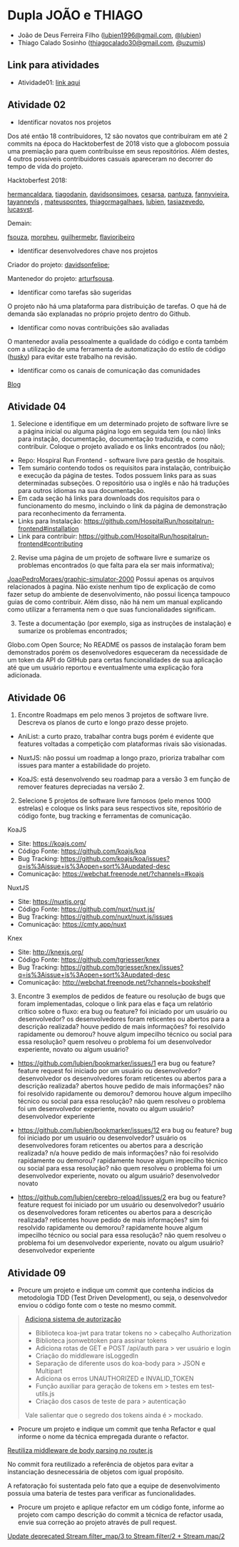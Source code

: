 # Dupla JOÃO e THIAGO

- João de Deus Ferreira Filho (lubien1996@gmail.com, [@lubien](https://github.com/lubien))
- Thiago Calado Sosinho (thiagocalado30@gmail.com, [@uzumis](https://github.com/uzumis))

## Link para atividades

- Atividade01: [link aqui](https://drive.google.com/drive/folders/1--55mbvOZ6Ee6oO22as3uKx4GL3CFNat?usp=sharing)

## Atividade 02

- Identificar novatos nos projetos

Dos até então 18 contribuidores, 12 são novatos que contribuíram em até 2 commits na época do Hacktoberfest de 2018 visto que a globocom possuia uma premiação para quem contribuísse em seus repositórios. Além destes, 4 outros possíveis contribuidores casuais apareceram no decorrer do tempo de vida do projeto.

Hacktoberfest 2018:

[hermancaldara](https://github.com/globocom/opensource/commits?author=hermancaldara), [tiagodanin](https://github.com/globocom/opensource/commits?author=TiagoDanin), [davidsonsimoes](https://github.com/globocom/opensource/commits?author=davidsonsimoes), [cesarsa](https://github.com/globocom/opensource/commits?author=cezarsa), [pantuza](https://github.com/globocom/opensource/commits?author=pantuza), [fannyvieira](https://github.com/globocom/opensource/commits?author=FannyVieira), [tayannevls](https://github.com/globocom/opensource/commits?author=thayannevls) , [mateuspontes](https://github.com/globocom/opensource/commits?author=mateuspontes), [thiagormagalhaes](https://github.com/globocom/opensource/commits?author=thiagormagalhaes), [lubien](https://github.com/globocom/opensource/commits?author=lubien), [tasiazevedo](https://github.com/globocom/opensource/commits?author=tarsisazevedo), [lucasvst](https://github.com/globocom/opensource/commits?author=lucasvst).

Demain:

[fsouza](https://github.com/globocom/opensource/commits?author=fsouza), [morpheu](https://github.com/globocom/opensource/commits?author=morpheu), [guilhermebr](https://github.com/globocom/opensource/commits?author=guilhermebr), [flavioribeiro](https://github.com/globocom/opensource/commits?author=flavioribeiro)

- Identificar desenvolvedores chave nos projetos

Criador do projeto: [davidsonfelipe](https://github.com/davidsonfellipe); 

Mantenedor do projeto: [arturfsousa](https://github.com/arturfsousa).

- Identificar como tarefas são sugeridas

O projeto não há uma plataforma para distribuição de tarefas. O que há de demanda são explanadas no próprio projeto dentro do Github.

- Identificar como novas contribuições são avaliadas

O mantenedor avalia pessoalmente a qualidade do código e conta também com a utilização de uma ferramenta de automatização do estilo de código ([husky](https://github.com/globocom/opensource/blob/master/package.json#L29-L33)) para evitar este trabalho na revisão.

- Identificar como os canais de comunicação das comunidades

[Blog](https://blog.globo.com/)

## Atividade 04

1. Selecione e identifique em um determinado projeto de software livre se a página inicial ou alguma página logo em seguida tem (ou não) links para instação, documentação, documentação traduzida, e como contribuir. Coloque o projeto avaliado e os links encontrados (ou não);

* Repo: Hospiral Run Frontend - software livre para gestão de hospitais.
* Tem sumário contendo todos os requisitos para instalação, contribuição e execução da página de testes. Todos possuem links para as suas determinadas subseções. O repositório usa o inglês e não há traduções para outros idiomas na sua documentação. 
* Em cada seção há links para downloads dos requisitos para o funcionamento do mesmo, incluindo o link da página de demonstração para reconhecimento da ferramenta.
* Links para Instalação: https://github.com/HospitalRun/hospitalrun-frontend#installation
* Link para contribuir: https://github.com/HospitalRun/hospitalrun-frontend#contributing



2. Revise uma página de um projeto de software livre e sumarize os problemas encontrados (o que falta para ela ser mais informativa);

[JoaoPedroMoraes/graphic-simulator-2000](https://github.com/JoaoPedroMoraes/graphic-simulator-2000) Possui apenas os arquivos relacionados à pagina. Não existe nenhum tipo de explicação de como fazer setup do ambiente de desenvolvimento, não possui licença tampouco guias de como contribuir. Além disso, não há nem um manual explicando como utilizar a ferramenta nem o que suas funcionalidades significam.

3. Teste a documentação (por exemplo, siga as instruções de instalação) e sumarize os problemas encontrados;

Globo.com Open Source; No README os passos de instalação foram bem demonstrados porém os desenvolvedores esqueceram da necessidade de um token da API do GitHub para certas funcionalidades de sua aplicação até que um usuário reportou e eventualmente uma explicação fora adicionada.



## Atividade 06

1. Encontre Roadmaps em pelo menos 3 projetos de software livre. Descreva os planos de curto e longo prazo desse projeto.

* AniList: a curto prazo, trabalhar contra bugs porém é evidente que features voltadas a competição com plataformas rivais são visionadas.

* NuxtJS: não possui um roadmap a longo prazo, prioriza trabalhar com issues para manter a estabilidade do projeto.

* KoaJS: está desenvolvendo seu roadmap para a versão 3 em função de remover features depreciadas na versão 2.

2. Selecione 5 projetos de software livre famosos (pelo menos 1000 estrelas) e coloque os links para seus respectivos site, repositório de código fonte, bug tracking e ferramentas de comunicação.

KoaJS
* Site: https://koajs.com/
* Código Fonte: https://github.com/koajs/koa
* Bug Tracking: https://github.com/koajs/koa/issues?q=is%3Aissue+is%3Aopen+sort%3Aupdated-desc
* Comunicação: https://webchat.freenode.net/?channels=#koajs

NuxtJS
* Site: https://nuxtjs.org/ 
* Código Fonte: https://github.com/nuxt/nuxt.js/ 
* Bug Tracking: https://github.com/nuxt/nuxt.js/issues 
* Comunicação: https://cmty.app/nuxt 

Knex
* Site: http://knexjs.org/ 
* Código Fonte: https://github.com/tgriesser/knex
* Bug Tracking: https://github.com/tgriesser/knex/issues?q=is%3Aissue+is%3Aopen+sort%3Aupdated-desc 
* Comunicação: http://webchat.freenode.net/?channels=bookshelf 

3. Encontre 3 exemplos de pedidos de feature ou resolução de bugs que foram implementadas, coloque o link para elas e faça um relatório crítico sobre o fluxo: era bug ou feature? foi iniciado por um usuário ou desenvolvedor? os desenvolvedores foram reticentes ou abertos para a descrição realizada? houve pedido de mais informações? foi resolvido rapidamente ou demorou? houve algum impecilho técnico ou social para essa resolução? quem resolveu o problema foi um desenvolvedor experiente, novato ou algum usuário?

* https://github.com/lubien/bookmarker/issues/1 
era bug ou feature? feature request
foi iniciado por um usuário ou desenvolvedor? desenvolvedor
os desenvolvedores foram reticentes ou abertos para a descrição realizada? abertos
houve pedido de mais informações? não
foi resolvido rapidamente ou demorou? demorou
houve algum impecilho técnico ou social para essa resolução? não
 quem resolveu o problema foi um desenvolvedor experiente, novato ou algum usuário? desenvolvedor experiente

* https://github.com/lubien/bookmarker/issues/12 
era bug ou feature? bug
foi iniciado por um usuário ou desenvolvedor? usuário
os desenvolvedores foram reticentes ou abertos para a descrição realizada? n/a
houve pedido de mais informações? não
foi resolvido rapidamente ou demorou? rapidamente
houve algum impecilho técnico ou social para essa resolução? não
 quem resolveu o problema foi um desenvolvedor experiente, novato ou algum usuário? desenvolvedor novato
* https://github.com/lubien/cerebro-reload/issues/2 
era bug ou feature? feature request
foi iniciado por um usuário ou desenvolvedor? usuário
os desenvolvedores foram reticentes ou abertos para a descrição realizada? reticentes
houve pedido de mais informações? sim
foi resolvido rapidamente ou demorou? rapidamente
houve algum impecilho técnico ou social para essa resolução? não
 quem resolveu o problema foi um desenvolvedor experiente, novato ou algum usuário? desenvolvedor experiente

## Atividade 09

* Procure um projeto e indique um commit que contenha indícios da metodologia TDD (Test Driven Development), ou seja, o desenvolvedor enviou o código fonte com o teste no mesmo commit.

> [Adiciona sistema de autorização](https://github.com/projeto-spider/labes-2019/commit/1a6903aff729ae4a71ae4b575911e4858e80ab37)
> 
> * Biblioteca koa-jwt para tratar tokens no > cabeçalho Authorization
> * Biblioteca jsonwebtoken para assinar tokens
> * Adiciona rotas de GET e POST /api/auth para > ver usuário e login
> * Criação do middleware isLoggedIn
> * Separação de diferente usos do koa-body para > JSON e Multipart
> * Adiciona os erros UNAUTHORIZED e INVALID_TOKEN
> * Função auxiliar para geração de tokens em > testes em test-utils.js
> * Criação dos casos de teste de para > autenticação
> 
> Vale salientar que o segredo dos tokens ainda é > mockado.

* Procure um projeto e indique um commit que tenha Refactor e qual informe o nome da técnica empregada durante o refactor.

[Reutiliza middleware de body parsing no router.js](https://github.com/projeto-spider/labes-2019/commit/5ecf7d65114a668779c8cbfa71d1a4b8f1384e48)

No commit fora reutilizado a referência de objetos para evitar a instanciação desnecessária de objetos com igual propósito.

A refatoração foi sustentada pelo fato que a equipe de desenvolvimento possuia uma bateria de testes para verificar as funcionalidades.

* Procure um projeto e aplique refactor em um código fonte, informe ao projeto com campo descrição do commit a técnica de refactor usada, envie sua correção ao projeto através de pull request.

[Update deprecated Stream.filter_map/3 to Stream.filter/2 + Stream.map/2](https://github.com/ybod/elixir_flow/pull/1/commits/450b80f2a15286acdc56e685f76df05e57c6f7d7)